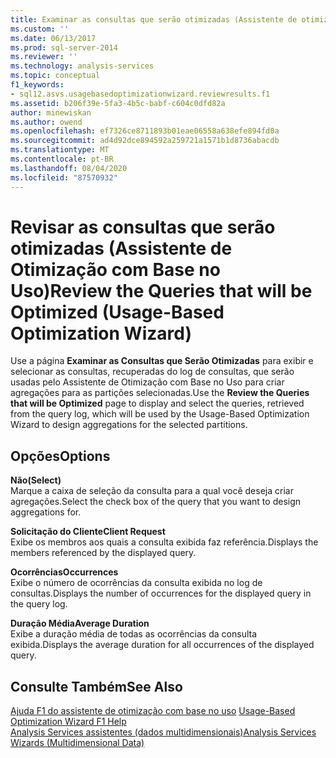 ```yaml
---
title: Examinar as consultas que serão otimizadas (Assistente de otimização com base no uso) | Microsoft Docs
ms.custom: ''
ms.date: 06/13/2017
ms.prod: sql-server-2014
ms.reviewer: ''
ms.technology: analysis-services
ms.topic: conceptual
f1_keywords:
- sql12.asvs.usagebasedoptimizationwizard.reviewresults.f1
ms.assetid: b206f39e-5fa3-4b5c-babf-c604c0dfd82a
author: minewiskan
ms.author: owend
ms.openlocfilehash: ef7326ce8711893b01eae06558a638efe894fd0a
ms.sourcegitcommit: ad4d92dce894592a259721a1571b1d8736abacdb
ms.translationtype: MT
ms.contentlocale: pt-BR
ms.lasthandoff: 08/04/2020
ms.locfileid: "87570932"
---
```

# <a name="review-the-queries-that-will-be-optimized-usage-based-optimization-wizard"></a><span data-ttu-id="40d7f-102">Revisar as consultas que serão otimizadas (Assistente de Otimização com Base no Uso)</span><span class="sxs-lookup"><span data-stu-id="40d7f-102">Review the Queries that will be Optimized (Usage-Based Optimization Wizard)</span></span>
  <span data-ttu-id="40d7f-103">Use a página **Examinar as Consultas que Serão Otimizadas** para exibir e selecionar as consultas, recuperadas do log de consultas, que serão usadas pelo Assistente de Otimização com Base no Uso para criar agregações para as partições selecionadas.</span><span class="sxs-lookup"><span data-stu-id="40d7f-103">Use the **Review the Queries that will be Optimized** page to display and select the queries, retrieved from the query log, which will be used by the Usage-Based Optimization Wizard to design aggregations for the selected partitions.</span></span>  
  
## <a name="options"></a><span data-ttu-id="40d7f-104">Opções</span><span class="sxs-lookup"><span data-stu-id="40d7f-104">Options</span></span>  
 <span data-ttu-id="40d7f-105">**Não**</span><span class="sxs-lookup"><span data-stu-id="40d7f-105">**(Select)**</span></span>  
 <span data-ttu-id="40d7f-106">Marque a caixa de seleção da consulta para a qual você deseja criar agregações.</span><span class="sxs-lookup"><span data-stu-id="40d7f-106">Select the check box of the query that you want to design aggregations for.</span></span>  
  
 <span data-ttu-id="40d7f-107">**Solicitação do Cliente**</span><span class="sxs-lookup"><span data-stu-id="40d7f-107">**Client Request**</span></span>  
 <span data-ttu-id="40d7f-108">Exibe os membros aos quais a consulta exibida faz referência.</span><span class="sxs-lookup"><span data-stu-id="40d7f-108">Displays the members referenced by the displayed query.</span></span>  
  
 <span data-ttu-id="40d7f-109">**Ocorrências**</span><span class="sxs-lookup"><span data-stu-id="40d7f-109">**Occurrences**</span></span>  
 <span data-ttu-id="40d7f-110">Exibe o número de ocorrências da consulta exibida no log de consultas.</span><span class="sxs-lookup"><span data-stu-id="40d7f-110">Displays the number of occurrences for the displayed query in the query log.</span></span>  
  
 <span data-ttu-id="40d7f-111">**Duração Média**</span><span class="sxs-lookup"><span data-stu-id="40d7f-111">**Average Duration**</span></span>  
 <span data-ttu-id="40d7f-112">Exibe a duração média de todas as ocorrências da consulta exibida.</span><span class="sxs-lookup"><span data-stu-id="40d7f-112">Displays the average duration for all occurrences of the displayed query.</span></span>  
  
## <a name="see-also"></a><span data-ttu-id="40d7f-113">Consulte Também</span><span class="sxs-lookup"><span data-stu-id="40d7f-113">See Also</span></span>  
 <span data-ttu-id="40d7f-114">[Ajuda F1 do assistente de otimização com base no uso](usage-based-optimization-wizard-f1-help.md) </span><span class="sxs-lookup"><span data-stu-id="40d7f-114">[Usage-Based Optimization Wizard F1 Help](usage-based-optimization-wizard-f1-help.md) </span></span>  
 [<span data-ttu-id="40d7f-115">Analysis Services assistentes &#40;dados multidimensionais&#41;</span><span class="sxs-lookup"><span data-stu-id="40d7f-115">Analysis Services Wizards &#40;Multidimensional Data&#41;</span></span>](analysis-services-wizards-multidimensional-data.md)  
  
  
